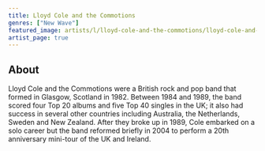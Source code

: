 ```yaml
---
title: Lloyd Cole and the Commotions
genres: ["New Wave"]
featured_image: artists/l/lloyd-cole-and-the-commotions/lloyd-cole-and-the-commotions.jpg
artist_page: true
---
```

## About

Lloyd Cole and the Commotions were a British rock and pop band that formed in Glasgow, Scotland in 1982. Between 1984 and 1989, the band scored four Top 20 albums and five Top 40 singles in the UK; it also had success in several other countries including Australia, the Netherlands, Sweden and New Zealand. After they broke up in 1989, Cole embarked on a solo career but the band reformed briefly in 2004 to perform a 20th anniversary mini-tour of the UK and Ireland.

